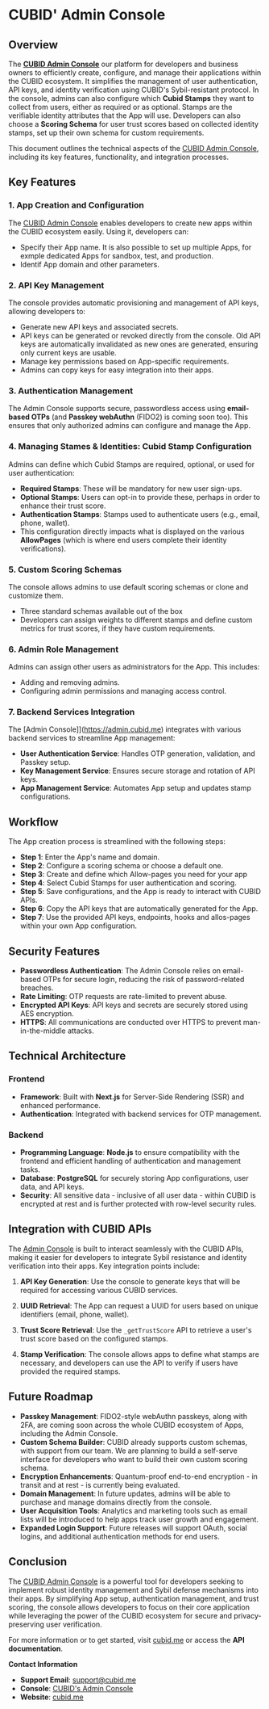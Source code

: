 # CUBID' Admin Console

## **Overview**

The [**CUBID Admin Console**](https://admin.cubid.me)  our platform for developers and business owners to efficiently create, configure, and manage their applications within the CUBID ecosystem. It simplifies the management of user authentication, API keys, and identity verification using CUBID's Sybil-resistant protocol. In the console, admins can also configure which **Cubid Stamps** they want to collect from users, either as required or as optional. Stamps are the verifiable identity attributes that the App will use. Developers can also choose a **Scoring Schema** for user trust scores based on collected identity stamps, set up their own schema for custom requirements.

This document outlines the technical aspects of the [CUBID Admin Console](https://admin.cubid.me), including its key features, functionality, and integration processes.

## **Key Features**

### 1. App Creation and Configuration
   The [CUBID Admin Console](https://admin.cubid.me) enables developers to create new apps within the CUBID ecosystem easily. Using it, developers can:
   - Specify their App name. It is also possible to set up multiple Apps, for exmple dedicated Apps for sandbox, test, and production.
   - Identif App domain and other parameters.

### 2. API Key Management
   The console provides automatic provisioning and management of API keys, allowing developers to:
   - Generate new API keys and associated secrets.
   - API keys can be generated or revoked directly from the console. Old API keys are automatically invalidated as new ones are generated, ensuring only current keys are usable.
   - Manage key permissions based on App-specific requirements.
   - Admins can copy keys for easy integration into their apps.

### 3. Authentication Management
   The Admin Console supports secure, passwordless access using **email-based OTPs** (and **Passkey webAuthn** (FIDO2) is coming soon too). This ensures that only authorized admins can configure and manage the App.

### 4. Managing Stames & Identities: Cubid Stamp Configuration
   Admins can define which Cubid Stamps are required, optional, or used for user authentication:
   - **Required Stamps**: These will be mandatory for new user sign-ups.
   - **Optional Stamps**: Users can opt-in to provide these, perhaps in order to enhance their trust score.
   - **Authentication Stamps**: Stamps used to authenticate users (e.g., email, phone, wallet).
   - This configuration directly impacts what is displayed on the various **AllowPages** (which is where end users complete their identity verifications).


### 5. Custom Scoring Schemas
   The console allows admins to use default scoring schemas or clone and customize them. 
   - Three standard schemas available out of the box 
   - Developers can assign weights to different stamps and define custom metrics for trust scores, if they have custom requirements.

### 6. Admin Role Management
   Admins can assign other users as administrators for the App. This includes:
   - Adding and removing admins.
   - Configuring admin permissions and managing access control.

### 7. Backend Services Integration
   The [Admin Console]](https://admin.cubid.me) integrates with various backend services to streamline App management:
   - **User Authentication Service**: Handles OTP generation, validation, and Passkey setup.
   - **Key Management Service**: Ensures secure storage and rotation of API keys.
   - **App Management Service**: Automates App setup and updates stamp configurations.


## **Workflow**
The App creation process is streamlined with the following steps:
- **Step 1**: Enter the App's name and domain.
- **Step 2**: Configure a scoring schema or choose a default one.
- **Step 3**: Create and define which Allow-pages you need for your app
- **Step 4**: Select Cubid Stamps for user authentication and scoring.
- **Step 5**: Save configurations, and the App is ready to interact with CUBID APIs.
- **Step 6**: Copy the API keys that are automatically generated for the App.
- **Step 7**: Use the provided API keys, endpoints, hooks and allos-pages within your own App configuration.


## **Security Features**

- **Passwordless Authentication**: The Admin Console relies on email-based OTPs for secure login, reducing the risk of password-related breaches.
- **Rate Limiting**: OTP requests are rate-limited to prevent abuse.
- **Encrypted API Keys**: API keys and secrets are securely stored using AES encryption.
- **HTTPS**: All communications are conducted over HTTPS to prevent man-in-the-middle attacks.


## **Technical Architecture**

### Frontend
- **Framework**: Built with **Next.js** for Server-Side Rendering (SSR) and enhanced performance.
- **Authentication**: Integrated with backend services for OTP management.

### Backend
- **Programming Language**: **Node.js** to ensure compatibility with the frontend and efficient handling of authentication and management tasks.
- **Database**: **PostgreSQL** for securely storing App configurations, user data, and API keys.
- **Security**: All sensitive data - inclusive of all user data - within CUBID is encrypted at rest and is further protected with row-level security rules. 


## **Integration with CUBID APIs**

The [Admin Console](https://admin.cubid.me) is built to interact seamlessly with the CUBID APIs, making it easier for developers to integrate Sybil resistance and identity verification into their apps. Key integration points include:

1. **API Key Generation**: Use the console to generate keys that will be required for accessing various CUBID services.
   
2. **UUID Retrieval**: The App can request a UUID for users based on unique identifiers (email, phone, wallet).

3. **Trust Score Retrieval**: Use the `_getTrustScore` API to retrieve a user's trust score based on the configured stamps.

4. **Stamp Verification**: The console allows apps to define what stamps are necessary, and developers can use the API to verify if users have provided the required stamps.


## **Future Roadmap**

- **Passkey Management**: FIDO2-style webAuthn passkeys, along with 2FA, are coming soon across the whole CUBID ecosystem of Apps, including the Admin Console.
- **Custom Schema Builder**: CUBID already supports custom schemas, with support from our team. We are planning to build a self-serve interface for developers who want to build their own custom scoring schema.  
- **Encryption Enhancements**: Quantum-proof end-to-end encryption - in transit and at rest - is currently being evaluated.  
- **Domain Management**: In future updates, admins will be able to purchase and manage domains directly from the console.
- **User Acquisition Tools**: Analytics and marketing tools such as email lists will be introduced to help apps track user growth and engagement.
- **Expanded Login Support**: Future releases will support OAuth, social logins, and additional authentication methods for end users.


## **Conclusion**

The [CUBID Admin Console](https://admin.cubid.me) is a powerful tool for developers seeking to implement robust identity management and Sybil defense mechanisms into their apps. By simplifying App setup, authentication management, and trust scoring, the console allows developers to focus on their core application while leveraging the power of the CUBID ecosystem for secure and privacy-preserving user verification.

For more information or to get started, visit [cubid.me](https://cubid.me) or access the **API documentation**.


**Contact Information**
- **Support Email**: support@cubid.me
- **Console**: [CUBID's Admin Console](https://admin.cubid.me)
- **Website**: [cubid.me](https://admin.cubid.me)